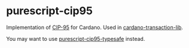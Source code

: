 # purescript-cip95

Implementation of [CIP-95](https://cips.cardano.org/cip/CIP-95) for Cardano. Used in [cardano-transaction-lib](https://github.com/Plutonomicon/cardano-transaction-lib/).

You may want to use [purescript-cip95-typesafe](https://github.com/mlabs-haskell/purescript-cip95-typesafe) instead.
